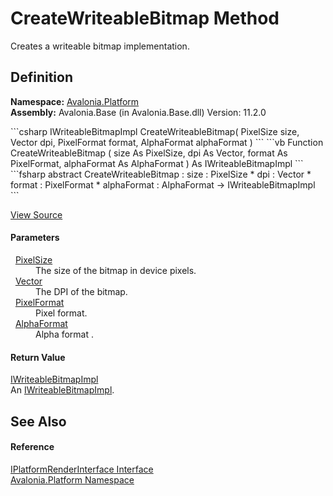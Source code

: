 # CreateWriteableBitmap Method


Creates a writeable bitmap implementation.



## Definition
**Namespace:** <a href="N_Avalonia_Platform">Avalonia.Platform</a>  
**Assembly:** Avalonia.Base (in Avalonia.Base.dll) Version: 11.2.0

<Tabs groupId="api-code-preview">
<TabItem value="csharp" label="C#">
```csharp
IWriteableBitmapImpl CreateWriteableBitmap(
	PixelSize size,
	Vector dpi,
	PixelFormat format,
	AlphaFormat alphaFormat
)
```
</TabItem>
<TabItem value="vb" label="VB">
```vb
Function CreateWriteableBitmap ( 
	size As PixelSize,
	dpi As Vector,
	format As PixelFormat,
	alphaFormat As AlphaFormat
) As IWriteableBitmapImpl
```
</TabItem>
<TabItem value="fsharp" label="F#">
```fsharp
abstract CreateWriteableBitmap : 
        size : PixelSize * 
        dpi : Vector * 
        format : PixelFormat * 
        alphaFormat : AlphaFormat -> IWriteableBitmapImpl 
```
</TabItem>
</Tabs>



<a href="https://github.com/AvaloniaUI/Avalonia/tree/master/src/Avalonia.Base/Platform/IPlatformRenderInterface.cs" title="View the source code">View Source</a>



#### Parameters
<dl><dt>  <a href="T_Avalonia_PixelSize">PixelSize</a></dt><dd>The size of the bitmap in device pixels.</dd><dt>  <a href="T_Avalonia_Vector">Vector</a></dt><dd>The DPI of the bitmap.</dd><dt>  <a href="T_Avalonia_Platform_PixelFormat">PixelFormat</a></dt><dd>Pixel format.</dd><dt>  <a href="T_Avalonia_Platform_AlphaFormat">AlphaFormat</a></dt><dd>Alpha format .</dd></dl>

#### Return Value
<a href="T_Avalonia_Platform_IWriteableBitmapImpl">IWriteableBitmapImpl</a>  
An <a href="T_Avalonia_Platform_IWriteableBitmapImpl">IWriteableBitmapImpl</a>.

## See Also


#### Reference
<a href="T_Avalonia_Platform_IPlatformRenderInterface">IPlatformRenderInterface Interface</a>  
<a href="N_Avalonia_Platform">Avalonia.Platform Namespace</a>  
